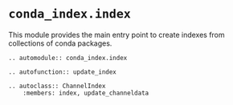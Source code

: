 # `conda_index.index`

This module provides the main entry point to create indexes from collections of
conda packages.

```{eval-rst}
.. automodule:: conda_index.index

.. autofunction:: update_index

.. autoclass:: ChannelIndex
    :members: index, update_channeldata
```
